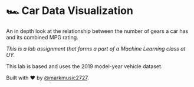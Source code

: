 # 🏎 Car Data Visualization

An in depth look at the relationship between the number of gears a car has and its combined MPG rating.

_This is a lab assignment that forms a part of a Machine Learning class at UY._

This lab is based and uses the 2019 model-year vehicle dataset.

Built with ❤️ by [@markmusic2727](https://twitter.com/MarkMusic2727).